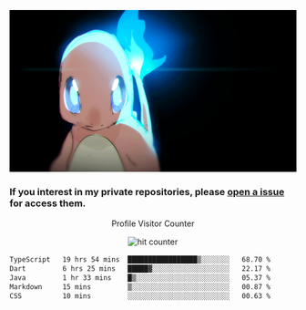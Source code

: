 [gif]: https://raw.githubusercontent.com/uysalserkan/uysalserkan/master/charmander-2.gif

![gif]

### If you interest in my private repositories, please [open a issue](https://github.com/uysalserkan/uysalserkan/issues) for access them.


<div align="center">
<p>Profile Visitor Counter</p>
<img src="https://profile-counter.glitch.me/uysalserkan/count.svg" alt="hit counter" align="center">
</div>

<!--START_SECTION:waka-->
```text
TypeScript   19 hrs 54 mins  █████████████████▒░░░░░░░   68.70 % 
Dart         6 hrs 25 mins   █████▓░░░░░░░░░░░░░░░░░░░   22.17 % 
Java         1 hr 33 mins    █▒░░░░░░░░░░░░░░░░░░░░░░░   05.37 % 
Markdown     15 mins         ▒░░░░░░░░░░░░░░░░░░░░░░░░   00.87 % 
CSS          10 mins         ░░░░░░░░░░░░░░░░░░░░░░░░░   00.63 % 
```
<!--END_SECTION:waka-->
